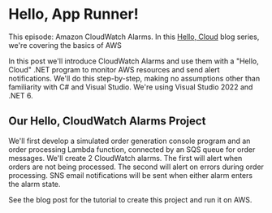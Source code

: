 # Hello, App Runner!

This episode: Amazon CloudWatch Alarms. In this [Hello, Cloud](https://davidpallmann.hashnode.dev/hello-cloud) blog series, we're covering the basics of AWS 

In this post we'll introduce CloudWatch Alarms and use them with a "Hello, Cloud" .NET program to monitor AWS resources and send alert notifications. We'll do this step-by-step, making no assumptions other than familiarity with C# and Visual Studio. We're using Visual Studio 2022 and .NET 6.

## Our Hello, CloudWatch Alarms Project

We'll first develop a simulated order generation console program and an order processing Lambda function, connected by an SQS queue for order messages. We'll create 2 CloudWatch alarms. The first will alert when orders are not being processed. The second will alert on errors during order processing. SNS email notifications will be sent when either alarm enters the alarm state.

See the blog post for the tutorial to create this project and run it on AWS.

